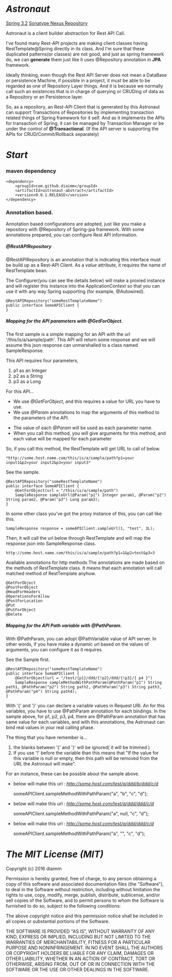# *Astronaut*
[Spring 3.2](https://projects.spring.io/spring-framework/)
[Sonatype Nexus Repository](https://oss.sonatype.org/#nexus-search;quick~astronaut)

Astronaut is a client builder abstraction for Rest API Call.

I've found many Rest-API projects are making client classes having RestTemplate@Spring directly in its class.
And I'm sure that these duplicated patterns(or classes) are not good, and just as spring framework do, we can **generate** them just like it uses @Repository annotation in **JPA** framework.

Ideally thinking, even though the Rest API Server does not mean a DataBase or persistence Machine, if possible in a project, it must be able to be regarded as one of Repository Layer things. And it is because we normally call such an existences that is in charge of querying or CRUDing of data as a Repository or an Persistence layer.

So, as a repository, an Rest-API Client that is generated by this Astronaut can support Transactions of Repositories by implementing transaction related things of Spring framework for it self. And as it implements the APIs for transaction of Spring, it can be managed by Transaction Manager or be under the control of **@Transactional**.
(If the API server is supporting the APIs for CRUD/Commit/Rollback separately)


# *Start*
### maven dependency
	<dependency>
		<groupId>com.github.diaimm</groupId>
		<artifactId>astronaut-abstract</artifactId>
		<version>0.0.1.RELEASE</version>
	</dependency>
	
### Annotation based.
Annotation based configurations are adopted, just like you make a repository with @Repository of Spring-jpa framework.
With some annotations prepared, you can configure Rest API information.
	
##### @RestAPIRepository
@RestAPIRepository is an annotation that is indicating this interface must be build up as a Rest-API Client.
As a *value* attribute, it requires the name of RestTemplate bean.

The Configurer(you can see the details below) will make a proxied instance and will register this instance into the ApplicationContext so that you can use it with any way Spring supporting (for example, @Autowired).

	@RestAPIRepository("someRestTemplateName")
	public interface SomeAPIClient {
	}
	
##### Mapping for the API parameters with @GetForObject.
The first sample is a simple mapping for an API with the url '/this/is/a/sample/path'.
This API will return some response and we will assume this json response can unmarshalled to a class named SampleResponse.

This API requires four parameters,
1. p1 as an Integer
2. p2 as a String
3. p3 as a Long

For this API...
* We use *@GetForObject*, and this requires a value for URL you have to use.
* We use *@Param* annotations to map the arguments of this method to the parameters of the API.
- The value of each *@Param* will be used as each parameter name.
- When you call this method, you will give arguments for this method, and each value will be mapped for each parameter

So, if you call this method, the RestTemplate will get URL to call of below.

	*http://some.host.name.com/this/is/a/sample/path?p1=your input1&p2=your input2&p3=your input3* 

See the sample.

	@RestAPIRepository("someRestTemplateName")
	public interface SomeAPIClient {
		@GetForObject(url = "/this/is/a/sample/path")
		SampleResponse sampleUrl(@Param("p1") Integer param1, @Param("p2") String param2, @Param("p3") Long param3);
	}
	
In some other class you've got the proxy instance of this, you can call like this.
	
	SampleResponse response = someAPIClient.sampleUrl(1, "test", 3L);
	
Then, it will call the url below through RestTemplate and will map the response json into SampleResponse class. 
	
	http://some.host.name.com/this/is/a/sample/path?p1=1&p2=test&p3=3
	
Available annotations for http methods 
The annotations are made based on the methods of RestTemplate class. It means that each annotation will call matched method of RestTemplate anyhow. 

	@GetForObject
	@PostForObject
	@HeadForHeaders
	@OperationsForAllow
	@PostForLocation
	@Put
	@PutForObject
	@Delete
	
##### Mapping for the API Path variable with @PathParam. #####
With @PathParam, you can adopt @PathVariable value of API server. In other words, if you have make a dynamic url based on the values of arguments, you can configure it as it requires.

See the Sample first.

	@RestAPIRepository("someRestTemplateName")
	public interface SomeAPIClient {
		@GetForObject(url = "/test/{p1}/ddd/{!p2}/ddd/{!p3}/{ p4 }")
		SampleResponse sampleMethodWithPathParam(@PathParam("p1") String path1, @PathParam("p2") String path2, @PathParam("p3") String path3, @PathParam("p4") String path4);
	}
	
With '{' and '}' you can declare a variable values in Request URI. An for this variables, you have to use @PathParam annotation for each bindings.
In the sample above, for p1, p2, p3, p4, there are @PathParam annotation that has same value for each variables, and with this annotations, the Astronaut can bind real values in your real calling phase.

The thing that you have remember is...
1. the blanks between '{' and '}' will be ignored( it will be trimmed )
2. If you use '!' before the variable than this means that "If the value for this variable is null or empty, then this path will be removed from the URL the Astronaut will make".


For an instance, these can be possble about the sample above.
- below will make this url : *http://some.host.com/test/a/ddd/b/ddd/c/d*

	someAPIClient.sampleMethodWithPathParam("a", "b", "c", "d");
	
- below will make this url : *http://some.host.com/test/a/ddd/ddd/c/d*

	someAPIClient.sampleMethodWithPathParam("a", null, "c", "d");
	
- below will make this url : *http://some.host.com/test/a/ddd/ddd/c/d*

	someAPIClient.sampleMethodWithPathParam("a", "", "c", "d");	
  
    

# *The MIT License (MIT)*
Copyright (c) 2016 diaimm

Permission is hereby granted, free of charge, to any person obtaining a copy of this software and associated documentation files (the "Software"), to deal in the Software without restriction, including without limitation the rights to use, copy, modify, merge, publish, distribute, sublicense, and/or sell copies of the Software, and to permit persons to whom the Software is furnished to do so, subject to the following conditions:

The above copyright notice and this permission notice shall be included in all copies or substantial portions of the Software.

THE SOFTWARE IS PROVIDED "AS IS", WITHOUT WARRANTY OF ANY KIND, EXPRESS OR IMPLIED, INCLUDING BUT NOT LIMITED TO THE WARRANTIES OF MERCHANTABILITY, FITNESS FOR A PARTICULAR PURPOSE AND NONINFRINGEMENT. IN NO EVENT SHALL THE AUTHORS OR COPYRIGHT HOLDERS BE LIABLE FOR ANY CLAIM, DAMAGES OR OTHER LIABILITY, WHETHER IN AN ACTION OF CONTRACT, TORT OR OTHERWISE, ARISING FROM, OUT OF OR IN CONNECTION WITH THE SOFTWARE OR THE USE OR OTHER DEALINGS IN THE SOFTWARE.
